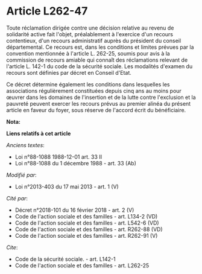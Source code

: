 # Article L262-47

Toute réclamation dirigée contre une décision relative au revenu de solidarité active fait l'objet, préalablement à
l'exercice d'un recours contentieux, d'un recours administratif auprès du président du conseil départemental. Ce recours est,
dans les conditions et limites prévues par la convention mentionnée à l'article L. 262-25, soumis pour avis à la commission
de recours amiable qui connaît des réclamations relevant de l'article L. 142-1 du code de la sécurité sociale. Les modalités
d'examen du recours sont définies par décret en Conseil d'Etat. 

Ce décret détermine également les conditions dans lesquelles les associations régulièrement constituées depuis cinq ans au
moins pour œuvrer dans les domaines de l'insertion et de la lutte contre l'exclusion et la pauvreté peuvent exercer les
recours prévus au premier alinéa du présent article en faveur du foyer, sous réserve de l'accord écrit du bénéficiaire.

**Nota:**



**Liens relatifs à cet article**

_Anciens textes_:

  - Loi n°88-1088 1988-12-01 art. 33 II
  - Loi n°88-1088 du 1 décembre 1988 - art. 33 (Ab)

_Modifié par_:

  - Loi n°2013-403 du 17 mai 2013 - art. 1 (V)

_Cité par_:

  - Décret n°2018-101 du 16 février 2018 - art. 2 (V)
  - Code de l'action sociale et des familles - art. L134-2 (VD)
  - Code de l'action sociale et des familles - art. L542-6 (VD)
  - Code de l'action sociale et des familles - art. R262-88 (VD)
  - Code de l'action sociale et des familles - art. R262-91 (V)

_Cite_:

  - Code de la sécurité sociale. - art. L142-1
  - Code de l'action sociale et des familles - art. L262-25

